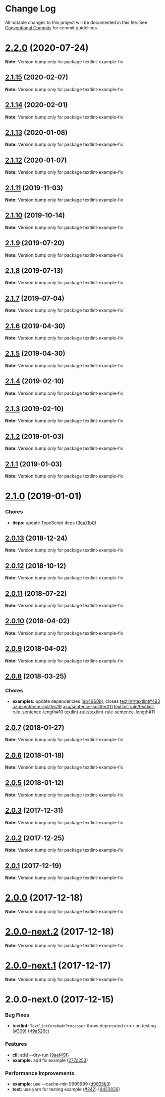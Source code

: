 # Change Log

All notable changes to this project will be documented in this file.
See [Conventional Commits](https://conventionalcommits.org) for commit guidelines.

<a name="2.2.0"></a>
# [2.2.0](https://github.com/textlint/textlint/compare/textlint-example-fix@2.1.15...textlint-example-fix@2.2.0) (2020-07-24)

**Note:** Version bump only for package textlint-example-fix





<a name="2.1.15"></a>
## [2.1.15](https://github.com/textlint/textlint/compare/textlint-example-fix@2.1.14...textlint-example-fix@2.1.15) (2020-02-07)

**Note:** Version bump only for package textlint-example-fix





<a name="2.1.14"></a>
## [2.1.14](https://github.com/textlint/textlint/compare/textlint-example-fix@2.1.13...textlint-example-fix@2.1.14) (2020-02-01)

**Note:** Version bump only for package textlint-example-fix





<a name="2.1.13"></a>
## [2.1.13](https://github.com/textlint/textlint/compare/textlint-example-fix@2.1.12...textlint-example-fix@2.1.13) (2020-01-08)

**Note:** Version bump only for package textlint-example-fix





<a name="2.1.12"></a>
## [2.1.12](https://github.com/textlint/textlint/compare/textlint-example-fix@2.1.10...textlint-example-fix@2.1.12) (2020-01-07)

**Note:** Version bump only for package textlint-example-fix





<a name="2.1.11"></a>
## [2.1.11](https://github.com/textlint/textlint/compare/textlint-example-fix@2.1.10...textlint-example-fix@2.1.11) (2019-11-03)

**Note:** Version bump only for package textlint-example-fix





<a name="2.1.10"></a>
## [2.1.10](https://github.com/textlint/textlint/compare/textlint-example-fix@2.1.9...textlint-example-fix@2.1.10) (2019-10-14)

**Note:** Version bump only for package textlint-example-fix





<a name="2.1.9"></a>
## [2.1.9](https://github.com/textlint/textlint/compare/textlint-example-fix@2.1.6...textlint-example-fix@2.1.9) (2019-07-20)

**Note:** Version bump only for package textlint-example-fix





<a name="2.1.8"></a>
## [2.1.8](https://github.com/textlint/textlint/compare/textlint-example-fix@2.1.6...textlint-example-fix@2.1.8) (2019-07-13)

**Note:** Version bump only for package textlint-example-fix





<a name="2.1.7"></a>
## [2.1.7](https://github.com/textlint/textlint/compare/textlint-example-fix@2.1.6...textlint-example-fix@2.1.7) (2019-07-04)

**Note:** Version bump only for package textlint-example-fix





<a name="2.1.6"></a>
## [2.1.6](https://github.com/textlint/textlint/compare/textlint-example-fix@2.1.5...textlint-example-fix@2.1.6) (2019-04-30)

**Note:** Version bump only for package textlint-example-fix





<a name="2.1.5"></a>
## [2.1.5](https://github.com/textlint/textlint/compare/textlint-example-fix@2.1.4...textlint-example-fix@2.1.5) (2019-04-30)

**Note:** Version bump only for package textlint-example-fix





<a name="2.1.4"></a>
## [2.1.4](https://github.com/textlint/textlint/compare/textlint-example-fix@2.1.3...textlint-example-fix@2.1.4) (2019-02-10)

**Note:** Version bump only for package textlint-example-fix





<a name="2.1.3"></a>
## [2.1.3](https://github.com/textlint/textlint/compare/textlint-example-fix@2.1.2...textlint-example-fix@2.1.3) (2019-02-10)

**Note:** Version bump only for package textlint-example-fix





<a name="2.1.2"></a>
## [2.1.2](https://github.com/textlint/textlint/compare/textlint-example-fix@2.1.1...textlint-example-fix@2.1.2) (2019-01-03)

**Note:** Version bump only for package textlint-example-fix





<a name="2.1.1"></a>
## [2.1.1](https://github.com/textlint/textlint/compare/textlint-example-fix@2.1.0...textlint-example-fix@2.1.1) (2019-01-03)

**Note:** Version bump only for package textlint-example-fix





<a name="2.1.0"></a>
# [2.1.0](https://github.com/textlint/textlint/compare/textlint-example-fix@2.0.13...textlint-example-fix@2.1.0) (2019-01-01)


### Chores

* **deps:** update TypeScript deps ([3ea7fb0](https://github.com/textlint/textlint/commit/3ea7fb0))




<a name="2.0.13"></a>
## [2.0.13](https://github.com/textlint/textlint/compare/textlint-example-fix@2.0.11...textlint-example-fix@2.0.13) (2018-12-24)




**Note:** Version bump only for package textlint-example-fix

<a name="2.0.12"></a>
## [2.0.12](https://github.com/textlint/textlint/compare/textlint-example-fix@2.0.11...textlint-example-fix@2.0.12) (2018-10-12)




**Note:** Version bump only for package textlint-example-fix

<a name="2.0.11"></a>
## [2.0.11](https://github.com/textlint/textlint/compare/textlint-example-fix@2.0.10...textlint-example-fix@2.0.11) (2018-07-22)




**Note:** Version bump only for package textlint-example-fix

<a name="2.0.10"></a>
## [2.0.10](https://github.com/textlint/textlint/compare/textlint-example-fix@2.0.9...textlint-example-fix@2.0.10) (2018-04-02)




**Note:** Version bump only for package textlint-example-fix

<a name="2.0.9"></a>
## [2.0.9](https://github.com/textlint/textlint/compare/textlint-example-fix@2.0.8...textlint-example-fix@2.0.9) (2018-04-02)




**Note:** Version bump only for package textlint-example-fix

<a name="2.0.8"></a>
## [2.0.8](https://github.com/textlint/textlint/compare/textlint-example-fix@2.0.7...textlint-example-fix@2.0.8) (2018-03-25)


### Chores

* **examples:** update dependencies ([ab4960b](https://github.com/textlint/textlint/commit/ab4960b)), closes [textlint/textlint#493](https://github.com/textlint/textlint/issues/493) [azu/sentence-splitter#9](https://github.com/azu/sentence-splitter/issues/9) [azu/sentence-splitter#11](https://github.com/azu/sentence-splitter/issues/11) [textlint-rule/textlint-rule-sentence-length#10](https://github.com/textlint-rule/textlint-rule-sentence-length/issues/10) [textlint-rule/textlint-rule-sentence-length#11](https://github.com/textlint-rule/textlint-rule-sentence-length/issues/11)




<a name="2.0.7"></a>
## [2.0.7](https://github.com/textlint/textlint/compare/textlint-example-fix@2.0.6...textlint-example-fix@2.0.7) (2018-01-27)




**Note:** Version bump only for package textlint-example-fix

<a name="2.0.6"></a>
## [2.0.6](https://github.com/textlint/textlint/compare/textlint-example-fix@2.0.5...textlint-example-fix@2.0.6) (2018-01-18)




**Note:** Version bump only for package textlint-example-fix

<a name="2.0.5"></a>
## [2.0.5](https://github.com/textlint/textlint/compare/textlint-example-fix@2.0.4...textlint-example-fix@2.0.5) (2018-01-12)




**Note:** Version bump only for package textlint-example-fix

<a name="2.0.3"></a>
## [2.0.3](https://github.com/textlint/textlint/compare/textlint-example-fix@2.0.2...textlint-example-fix@2.0.3) (2017-12-31)




**Note:** Version bump only for package textlint-example-fix

<a name="2.0.2"></a>
## [2.0.2](https://github.com/textlint/textlint/compare/textlint-example-fix@2.0.1...textlint-example-fix@2.0.2) (2017-12-25)




**Note:** Version bump only for package textlint-example-fix

<a name="2.0.1"></a>
## [2.0.1](https://github.com/textlint/textlint/compare/textlint-example-fix@2.0.0...textlint-example-fix@2.0.1) (2017-12-19)




**Note:** Version bump only for package textlint-example-fix

<a name="2.0.0"></a>
# [2.0.0](https://github.com/textlint/textlint/compare/textlint-example-fix@2.0.0-next.2...textlint-example-fix@2.0.0) (2017-12-18)




**Note:** Version bump only for package textlint-example-fix

<a name="2.0.0-next.2"></a>
# [2.0.0-next.2](https://github.com/textlint/textlint/compare/textlint-example-fix@2.0.0-next.1...textlint-example-fix@2.0.0-next.2) (2017-12-18)




**Note:** Version bump only for package textlint-example-fix

<a name="2.0.0-next.1"></a>
# [2.0.0-next.1](https://github.com/textlint/textlint/compare/textlint-example-fix@2.0.0-next.0...textlint-example-fix@2.0.0-next.1) (2017-12-17)




**Note:** Version bump only for package textlint-example-fix

<a name="2.0.0-next.0"></a>
# 2.0.0-next.0 (2017-12-15)


### Bug Fixes

* **textlint:** `TextlintCore#addProcessor` throw deprecated error on testing ([#309](https://github.com/textlint/textlint/issues/309)) ([49a526c](https://github.com/textlint/textlint/commit/49a526c))


### Features

* **cli:** add --dry-run ([9aef49f](https://github.com/textlint/textlint/commit/9aef49f))
* **example:** add fix example ([277c253](https://github.com/textlint/textlint/commit/277c253))


### Performance Improvements

* **example:** use --cache-min 9999999 ([d9035b3](https://github.com/textlint/textlint/commit/d9035b3))
* **test:** use yarn for testing example ([#242](https://github.com/textlint/textlint/issues/242)) ([4d23836](https://github.com/textlint/textlint/commit/4d23836))
